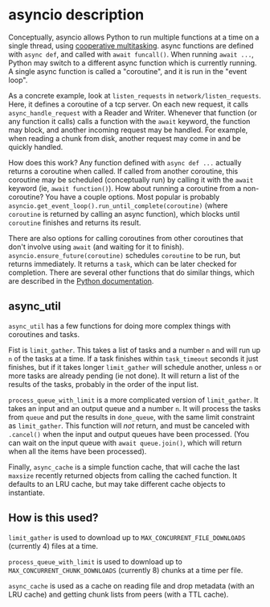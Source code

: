 asyncio description
===

Conceptually, asyncio allows Python to run multiple functions at a time on a
single thread, using [cooperative
multitasking](https://en.wikipedia.org/wiki/Cooperative_multitasking).
async functions are defined with `async def`, and called with `await
funcall()`.  When running `await ...`, Python may switch to a different async
function which is currently running.  A single async function is called a
"coroutine", and it is run in the "event loop".

As a concrete example, look at `listen_requests` in `network/listen_requests`.
Here, it defines a coroutine of a tcp server.  On each new request, it calls
`async_handle_request` with a Reader and Writer.  Whenever that function (or
any function it calls) calls a function with the `await` keyword, the function
may block, and another incoming request may be handled.  For example, when
reading a chunk from disk, another request may come in and be quickly handled.


How does this work?  Any function defined with `async def ...` actually returns
a coroutine when called.  If called from another coroutine, this coroutine may
be scheduled (conceptually run) by calling it with the `await` keyword (ie,
`await function()`).  How about running a coroutine from a non-coroutine?  You
have a couple options.  Most popular is probably
`asyncio.get_event_loop().run_until_complete(coroutine)` (where `coroutine` is
returned by calling an async function), which blocks until `coroutine` finishes
and returns its result.


There are also options for calling coroutines from other coroutines that don't
involve using `await` (and waiting for it to finish).
`asyncio.ensure_future(coroutine)` schedules `coroutine` to be run, but returns
immediately.  It returns a `task`, which can be later checked for completion.
There are several other functions that do similar things, which are described
in the [Python documentation](https://docs.python.org/3.5/library/asyncio.html).

async\_util
---
`async_util` has a few functions for doing more complex things with coroutines
and tasks.

Fist is `limit_gather`.  This takes a list of tasks and a number `n` and will
run up `n` of the tasks at a time.  If a task finishes within `task_timeout`
seconds it just finishes, but if it takes longer `limit_gather` will schedule
another, unless `n` or more tasks are already pending (ie not done).  It will
return a list of the results of the tasks, probably in the order of the input
list.

`process_queue_with_limit` is a more complicated version of `limit_gather`.  It
takes an input and an output queue and a number `n`.  It will process the tasks
from `queue` and put the results in `done_queue`, with the same limit
constraint as `limit_gather`.  This function will *not* return, and must be
canceled with `.cancel()` when the input and output queues have been processed.
(You can wait on the input queue with `await queue.join()`, which will return
when all the items have been processed).

Finally, `async_cache` is a simple function cache, that will cache the last
`maxsize` recently returned objects from calling the cached function.  It
defaults to an LRU cache, but may take different cache objects to instantiate.

How is this used?
---
`limit_gather` is used to download up to `MAX_CONCURRENT_FILE_DOWNLOADS`
(currently 4) files at a time.

`process_queue_with_limit` is used to download up to
`MAX_CONCURRENT_CHUNK_DOWNLOADS` (currently 8) chunks at a time per file.

`async_cache` is used as a cache on reading file and drop metadata (with an LRU
cache) and getting chunk lists from peers (with a TTL cache).
